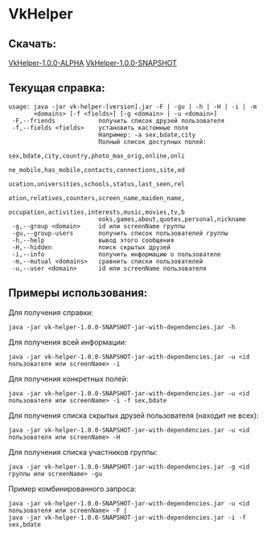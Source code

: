 # VkHelper

Скачать:
-----
[VkHelper-1.0.0-ALPHA](http://file.sadv1r.ru/vk-helper-1.0.0-ALPHA.jar)
[VkHelper-1.0.0-SNAPSHOT](http://file.sadv1r.ru/vk-helper-1.0.0-SNAPSHOT-jar-with-dependencies.jar)

Текущая справка:
-----
```
usage: java -jar vk-helper-[version].jar -F | -gu | -h | -H | -i | -m
       <domains> [-f <fields>] [-g <domain> | -u <domain>]
 -F,--friends            получить список друзей пользователя
 -f,--fields <fields>    установить кастомные поля
                         Например: -а sex,bdate,city
                         Полный список доступных полей:
                         sex,bdate,city,country,photo_max_orig,online,onli
                         ne_mobile,has_mobile,contacts,connections,site,ed
                         ucation,universities,schools,status,last_seen,rel
                         ation,relatives,counters,screen_name,maiden_name,
                         occupation,activities,interests,music,movies,tv,b
                         ooks,games,about,quotes,personal,nickname
 -g,--group <domain>     id или screenName группы
 -gu,--group-users       получить список пользователей группы
 -h,--help               вывод этого сообщения
 -H,--hidden             поиск скрытых друзей
 -i,--info               получить информацию о пользователе
 -m,--mutual <domains>   сравнить списки пользователей
 -u,--user <domain>      id или screenName пользователя
 ```
Примеры использования:
-----
Для получения справки:
```
java -jar vk-helper-1.0.0-SNAPSHOT-jar-with-dependencies.jar -h
```
Для получения всей информации:
```
java -jar vk-helper-1.0.0-SNAPSHOT-jar-with-dependencies.jar -u <id пользователя или screenName> -i
```
Для получения конкретных полей:
```
java -jar vk-helper-1.0.0-SNAPSHOT-jar-with-dependencies.jar -u <id пользователя или screenName> -i -f sex,bdate
```
Для получения списка скрытых друзей пользователя (находит не всех):
```
java -jar vk-helper-1.0.0-SNAPSHOT-jar-with-dependencies.jar -u <id пользователя или screenName> -H
```
Для получения списка участников группы:
```
java -jar vk-helper-1.0.0-SNAPSHOT-jar-with-dependencies.jar -g <id группы или screenName> -gu
```
Пример комбинированного запроса:
```
java -jar vk-helper-1.0.0-SNAPSHOT-jar-with-dependencies.jar -u <id пользователя или screenName> -F |
java -jar vk-helper-1.0.0-SNAPSHOT-jar-with-dependencies.jar -i -f sex,bdate
```
